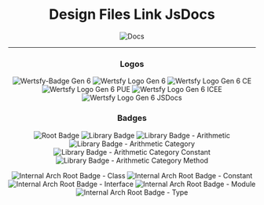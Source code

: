 <div align="center" align-itens="center">

# Design Files Link JsDocs

![Docs](https://img.shields.io/badge/JSDocs-black?style=for-the-badge&logo=javascript&logoColor=white)
  
___

### Logos

![Wertsfy-Badge Gen 6](https://github.com/Humbanew/wertsfy/assets/59739253/6ba46e7e-f8b6-4f4d-a0fc-436bfb279918)
![Wertsfy Logo Gen 6](https://github.com/Humbanew/wertsfy/assets/59739253/73c0983e-dc74-41c7-9465-ae5fc0bcbd50)
![Wertsfy Logo Gen 6 CE](https://github.com/Humbanew/wertsfy/assets/59739253/79ed4ca5-9cf1-4e76-a489-ece65d4bfc95)
![Wertsfy Logo Gen 6 PUE](https://github.com/Humbanew/wertsfy/assets/59739253/4ed84535-5c22-46b9-a57b-7a0a1dc01106)
![Wertsfy Logo Gen 6 ICEE](https://github.com/Humbanew/wertsfy/assets/59739253/ac537b50-bf8e-4c26-80bf-bc43afe90fa1)
![Wertsfy Logo Gen 6 JSDocs](https://github.com/Humbanew/wertsfy/assets/59739253/e8e71afd-190e-437e-800e-efd353f91e61)


### Badges

![Root Badge](https://github.com/Humbanew/wertsfy/assets/59739253/f1aaab14-3a9c-4b23-9a8a-2cb67e3faac8)
![Library Badge](https://github.com/Humbanew/wertsfy/assets/59739253/0e7410ee-28ee-4260-ae9b-650c031d0517)
![Library Badge - Arithmetic](https://github.com/Humbanew/wertsfy/assets/59739253/edce6832-23e7-4305-ad7d-e1c215e26e0b)
![Library Badge - Arithmetic Category](https://github.com/Humbanew/wertsfy/assets/59739253/653499fe-188a-451c-b884-8846c52944a9)
![Library Badge - Arithmetic Category Constant](https://github.com/Humbanew/wertsfy/assets/59739253/5369d8e3-f62e-41b4-8526-fafbc862a0ee)
![Library Badge - Arithmetic Category Method](https://github.com/Humbanew/wertsfy/assets/59739253/abeeb4ad-8f4c-4267-9b39-8917d7e1530c)


![Internal Arch Root Badge - Class](https://github.com/Humbanew/wertsfy/assets/59739253/95c307d4-06f6-4000-932a-af57f0822e34)
![Internal Arch Root Badge - Constant](https://github.com/Humbanew/wertsfy/assets/59739253/12015273-f30b-44ab-8b92-350df637e731)
![Internal Arch Root Badge - Interface](https://github.com/Humbanew/wertsfy/assets/59739253/4090acd6-bb45-4d6a-942a-fe49b3f6d2d4)
![Internal Arch Root Badge - Module](https://github.com/Humbanew/wertsfy/assets/59739253/0734ef3a-b385-4482-9989-7f2bb004ce40)
![Internal Arch Root Badge - Type](https://github.com/Humbanew/wertsfy/assets/59739253/a8a42000-18b5-4ffd-b9b1-478840efea74)

</div>
